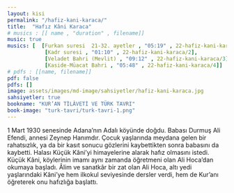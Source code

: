 ```yaml
---
layout: kisi
permalink: "/hafiz-kani-karaca/"
title:  "Hafız Kâni Karaca"
# musics : [[ name , "duration" , filename]]
music: true
musics: [  [Furkan suresi  21-32. ayetler , "05:19" , 22-hafiz-kani-karaca/1],
            [Kadr suresi , "01:10" , 22-hafiz-kani-karaca/2],
            [Veladet Bahri (Mevlit) , "09:12" , 22-hafiz-kani-karaca/3],
            [Kaside-Müacat Bahri , "05:48" , 22-hafiz-kani-karaca/4]]
# pdfs : [[name, filename]]
pdf: false
pdfs: []
image: assets/images/md-image/sahsiyetler/hafiz-kani-karaca.jpg
sahsiyetler: true
bookname: "KUR’AN TİLÂVETİ VE TÜRK TAVRI"
book-image: "turk-tavri/turk-tavri-1.png"
---
```


1 Mart 1930 senesinde Adana’nın Adalı köyünde doğdu. Babası Durmuş Ali Efendi, annesi Zeynep Hanımdır.
Çocuk yaşlarında meydana gelen bir rahatsızlık, ya da bir kasıt sonucu gözlerini kaybettikten sonra babasını da kaybetti. Halası Küçük Kâni’yi himayelerine alarak hafız olmasını istedi. Küçük Kâni, köylerinin imamı aynı zamanda öğretmeni olan Ali Hoca’dan okumaya başladı. 
Âlim ve sanatkâr bir zat olan Ali Hoca, altı yedi yaşlarındaki Kâni’ye hem ilkokul seviyesinde dersler verdi, hem de Kur’anı öğreterek onu hafızlığa başlattı. 

